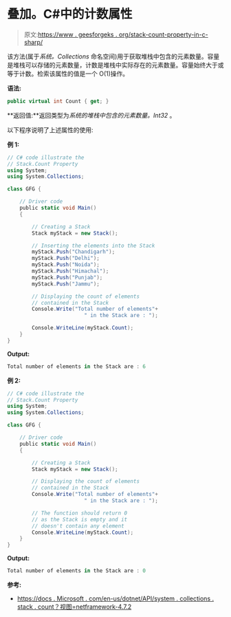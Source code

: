 # 叠加。C#中的计数属性

> 原文:[https://www . geesforgeks . org/stack-count-property-in-c-sharp/](https://www.geeksforgeeks.org/stack-count-property-in-c-sharp/)

该方法(属于*系统。Collections* 命名空间)用于获取堆栈中包含的元素数量。容量是堆栈可以存储的元素数量，计数是堆栈中实际存在的元素数量。容量始终大于或等于计数。检索该属性的值是一个 O(1)操作。

**语法:**

```cs
public virtual int Count { get; }
```

**返回值:**返回类型为*系统的堆栈中包含的元素数量。Int32* 。

以下程序说明了上述属性的使用:

**例 1:**

```cs
// C# code illustrate the
// Stack.Count Property
using System;
using System.Collections;

class GFG {

    // Driver code
    public static void Main()
    {

        // Creating a Stack
        Stack myStack = new Stack();

        // Inserting the elements into the Stack
        myStack.Push("Chandigarh");
        myStack.Push("Delhi");
        myStack.Push("Noida");
        myStack.Push("Himachal");
        myStack.Push("Punjab");
        myStack.Push("Jammu");

        // Displaying the count of elements
        // contained in the Stack
        Console.Write("Total number of elements"+
                         " in the Stack are : ");

        Console.WriteLine(myStack.Count);
    }
}
```

**Output:**

```cs
Total number of elements in the Stack are : 6

```

**例 2:**

```cs
// C# code illustrate the
// Stack.Count Property
using System;
using System.Collections;

class GFG {

    // Driver code
    public static void Main()
    {

        // Creating a Stack
        Stack myStack = new Stack();

        // Displaying the count of elements
        // contained in the Stack
        Console.Write("Total number of elements"+
                         " in the Stack are : ");

        // The function should return 0
        // as the Stack is empty and it
        // doesn't contain any element
        Console.WriteLine(myStack.Count);
    }
}
```

**Output:**

```cs
Total number of elements in the Stack are : 0

```

**参考:**

*   [https://docs . Microsoft . com/en-us/dotnet/API/system . collections . stack . count？视图=netframework-4.7.2](https://docs.microsoft.com/en-us/dotnet/api/system.collections.stack.count?view=netframework-4.7.2)